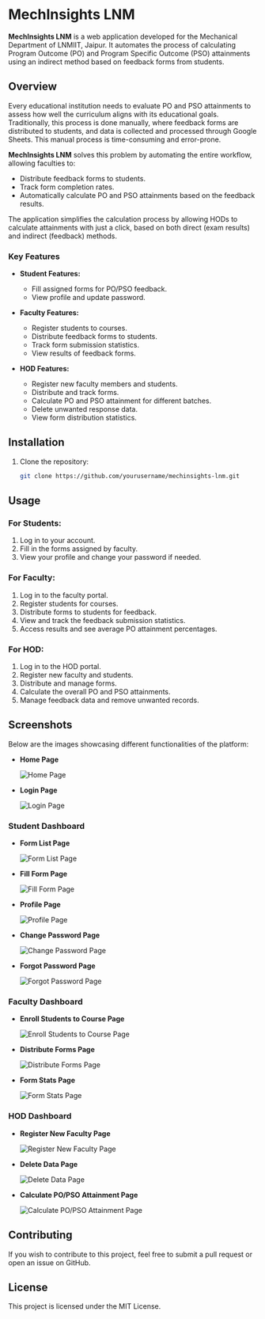 # MechInsights LNM

**MechInsights LNM** is a web application developed for the Mechanical Department of LNMIIT, Jaipur. It automates the process of calculating Program Outcome (PO) and Program Specific Outcome (PSO) attainments using an indirect method based on feedback forms from students.

## Overview

Every educational institution needs to evaluate PO and PSO attainments to assess how well the curriculum aligns with its educational goals. Traditionally, this process is done manually, where feedback forms are distributed to students, and data is collected and processed through Google Sheets. This manual process is time-consuming and error-prone.

**MechInsights LNM** solves this problem by automating the entire workflow, allowing faculties to:

- Distribute feedback forms to students.
- Track form completion rates.
- Automatically calculate PO and PSO attainments based on the feedback results.

The application simplifies the calculation process by allowing HODs to calculate attainments with just a click, based on both direct (exam results) and indirect (feedback) methods.

### Key Features

- **Student Features:**
  - Fill assigned forms for PO/PSO feedback.
  - View profile and update password.

- **Faculty Features:**
  - Register students to courses.
  - Distribute feedback forms to students.
  - Track form submission statistics.
  - View results of feedback forms.

- **HOD Features:**
  - Register new faculty members and students.
  - Distribute and track forms.
  - Calculate PO and PSO attainment for different batches.
  - Delete unwanted response data.
  - View form distribution statistics.

## Installation

1. Clone the repository:

   ```bash
   git clone https://github.com/yourusername/mechinsights-lnm.git

## Usage

### For Students:

1. Log in to your account.
2. Fill in the forms assigned by faculty.
3. View your profile and change your password if needed.

### For Faculty:

1. Log in to the faculty portal.
2. Register students for courses.
3. Distribute forms to students for feedback.
4. View and track the feedback submission statistics.
5. Access results and see average PO attainment percentages.

### For HOD:

1. Log in to the HOD portal.
2. Register new faculty and students.
3. Distribute and manage forms.
4. Calculate the overall PO and PSO attainments.
5. Manage feedback data and remove unwanted records.

## Screenshots

Below are the images showcasing different functionalities of the platform:

- **Home Page**

  ![Home Page](./images/homepage.png)

- **Login Page**

  ![Login Page](./images/loginpage.png)

### Student Dashboard

- **Form List Page**

  ![Form List Page](./images/formlistpage.png)

- **Fill Form Page**

  ![Fill Form Page](./images/fillformpage.png)

- **Profile Page**

  ![Profile Page](./images/profilepage.png)

- **Change Password Page**

  ![Change Password Page](https://drive.google.com/uc?export=view&id=1fJjEUxmaDCs4SOVdfwdAXJQ0d2x4JINE
)

- **Forgot Password Page**

  ![Forgot Password Page](./images/forgotpasswordpage.png)

### Faculty Dashboard

- **Enroll Students to Course Page**

  ![Enroll Students to Course Page](./images/enrollstudentpage.png)

- **Distribute Forms Page**

  ![Distribute Forms Page](./images/distributeformspage.png)

- **Form Stats Page**

  ![Form Stats Page](./images/formstatspage.png)

### HOD Dashboard

- **Register New Faculty Page**

  ![Register New Faculty Page](./images/registerfaculty.png)

- **Delete Data Page**

  ![Delete Data Page](./images/deletedatapage.png)

- **Calculate PO/PSO Attainment Page**

  ![Calculate PO/PSO Attainment Page](./images/calculatepoattainment.png)

## Contributing

If you wish to contribute to this project, feel free to submit a pull request or open an issue on GitHub.

## License

This project is licensed under the MIT License.

